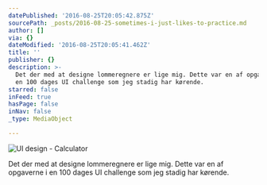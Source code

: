 ```yaml
---
datePublished: '2016-08-25T20:05:42.875Z'
sourcePath: _posts/2016-08-25-sometimes-i-just-likes-to-practice.md
author: []
via: {}
dateModified: '2016-08-25T20:05:41.462Z'
title: ''
publisher: {}
description: >-
  Det der med at designe lommeregnere er lige mig. Dette var en af opgaverne i
  en 100 dages UI challenge som jeg stadig har kørende. 
starred: false
inFeed: true
hasPage: false
inNav: false
_type: MediaObject

---
```

![UI design - Calculator](https://the-grid-user-content.s3-us-west-2.amazonaws.com/11beffc0-e687-46aa-aa01-75f8e70f409c.png)

Det der med at designe lommeregnere er lige mig. Dette var en af opgaverne i en 100 dages UI challenge som jeg stadig har kørende.
